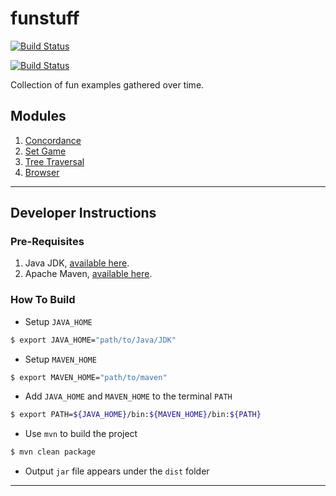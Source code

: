 # funstuff #

[![Build Status](https://circleci.com/gh/mindsmine/funstuff.svg?style=shield)](https://circleci.com/gh/mindsmine/funstuff)

[![Build Status](https://api.travis-ci.com/mindsmine/funstuff.svg?branch=main)](https://app.travis-ci.com/github/mindsmine/funstuff)

Collection of fun examples gathered over time.

## Modules ##
1. [Concordance](modules/example-opennlp)
2. [Set Game](modules/set-game)
3. [Tree Traversal](modules/tree-traversal)
4. [Browser](modules/browser)

---

## Developer Instructions ##

### Pre-Requisites ###

1. Java JDK, [available here](https://www.oracle.com/java/technologies/downloads/).
2. Apache Maven, [available here](http://maven.apache.org/download.cgi).

### How To Build ###

* Setup `JAVA_HOME`
```bash
$ export JAVA_HOME="path/to/Java/JDK"
```

* Setup `MAVEN_HOME`
```bash
$ export MAVEN_HOME="path/to/maven"
```

* Add `JAVA_HOME` and `MAVEN_HOME` to the terminal `PATH`
```bash
$ export PATH=${JAVA_HOME}/bin:${MAVEN_HOME}/bin:${PATH}
```

* Use `mvn` to build the project
```bash
$ mvn clean package
```

* Output `jar` file appears under the `dist` folder
 
---
